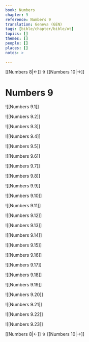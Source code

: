 ```yaml
---
book: Numbers
chapter: 9
reference: Numbers 9
translation: Geneva (GEN)
tags: [bible/chapter/bible/ot]
topics: []
themes: []
people: []
places: []
notes: >
  
---
```


[[Numbers 8|<-]] ✞ [[Numbers 10|->]]

# Numbers 9

![[Numbers 9.1]]

![[Numbers 9.2]]

![[Numbers 9.3]]

![[Numbers 9.4]]

![[Numbers 9.5]]

![[Numbers 9.6]]

![[Numbers 9.7]]

![[Numbers 9.8]]

![[Numbers 9.9]]

![[Numbers 9.10]]

![[Numbers 9.11]]

![[Numbers 9.12]]

![[Numbers 9.13]]

![[Numbers 9.14]]

![[Numbers 9.15]]

![[Numbers 9.16]]

![[Numbers 9.17]]

![[Numbers 9.18]]

![[Numbers 9.19]]

![[Numbers 9.20]]

![[Numbers 9.21]]

![[Numbers 9.22]]

![[Numbers 9.23]]

[[Numbers 8|<-]] ✞ [[Numbers 10|->]]
